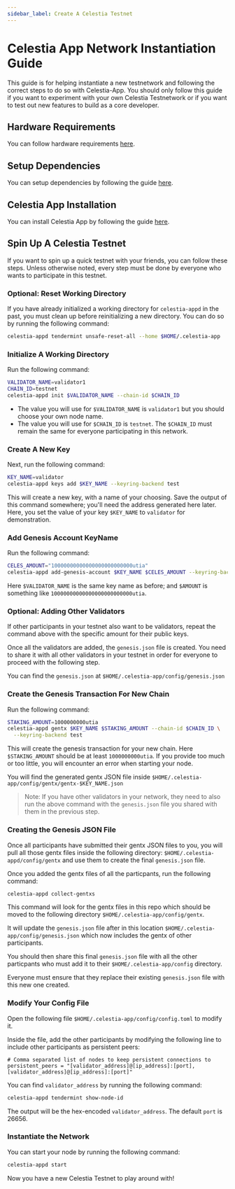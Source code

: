 ```yaml
---
sidebar_label: Create A Celestia Testnet
---
```


# Celestia App Network Instantiation Guide

This guide is for helping instantiate a new testnetwork and following the
correct steps to do so with Celestia-App. You should only follow this guide
if you want to experiment with your own Celestia Testnetwork or if you want
to test out new features to build as a core developer.

## Hardware Requirements

You can follow hardware requirements [here](../nodes/validator-node.md#hardware-requirements).

## Setup Dependencies

You can setup dependencies by following the guide [here](./environment.mdx).

## Celestia App Installation

You can install Celestia App by following the guide [here](./celestia-app.md).

## Spin Up A Celestia Testnet

If you want to spin up a quick testnet with your friends, you can follow these steps.
Unless otherwise noted, every step must be done by everyone who wants to
participate in this testnet.

### Optional: Reset Working Directory

If you have already initialized a working directory for `celestia-appd` in the past,
you must clean up before reinitializing a new directory. You can do so by running
the following command:

```sh
celestia-appd tendermint unsafe-reset-all --home $HOME/.celestia-app
```

### Initialize A Working Directory

Run the following command:

```sh
VALIDATOR_NAME=validator1
CHAIN_ID=testnet
celestia-appd init $VALIDATOR_NAME --chain-id $CHAIN_ID
```

* The value you will use for `$VALIDATOR_NAME` is `validator1` but you should choose
  your own node name.
* The value you will use for `$CHAIN_ID` is `testnet`. The `$CHAIN_ID` must
  remain the same for everyone participating in this network.

### Create A New Key

Next, run the following command:

```sh
KEY_NAME=validator
celestia-appd keys add $KEY_NAME --keyring-backend test
```

This will create a new key, with a name of your choosing.
Save the output of this command somewhere; you'll need
the address generated here later. Here, you set the value of your
key `$KEY_NAME` to `validator` for demonstration.

### Add Genesis Account KeyName

Run the following command:

```sh
CELES_AMOUNT="10000000000000000000000000utia"
celestia-appd add-genesis-account $KEY_NAME $CELES_AMOUNT --keyring-backend test
```

Here `$VALIDATOR_NAME` is the same key name as before; and `$AMOUNT`
is something like `10000000000000000000000000utia`.

### Optional: Adding Other Validators

If other participants in your testnet also want to be validators,
repeat the command above with the specific amount for their public keys.

Once all the validators are added, the `genesis.json` file is created. You need
to share it with all other validators in your testnet in order for everyone to
proceed with the following step.

You can find the `genesis.json` at `$HOME/.celestia-app/config/genesis.json`

### Create the Genesis Transaction For New Chain

Run the following command:

```sh
STAKING_AMOUNT=1000000000utia
celestia-appd gentx $KEY_NAME $STAKING_AMOUNT --chain-id $CHAIN_ID \
  --keyring-backend test
```

This will create the genesis transaction for your new chain.
Here `$STAKING_AMOUNT` should be at least `1000000000utia`. If you
provide too much or too little, you will encounter an error
when starting your node.

You will find the generated gentx JSON file inside `$HOME/.celestia-app/config/gentx/gentx-$KEY_NAME.json`

> Note: If you have other validators in your network, they need to also
  run the above command with the `genesis.json` file you shared with
  them in the previous step.

### Creating the Genesis JSON File

Once all participants have submitted their gentx JSON files to you,
you will pull all those gentx files inside the following directory:
`$HOME/.celestia-appd/config/gentx` and use them to create the final
`genesis.json` file.

Once you added the gentx files of all the particpants, run the following command:

```sh
celestia-appd collect-gentxs
```

This command will look for the gentx files in this repo which should
be moved to the following directory `$HOME/.celestia-app/config/gentx`.

It will update the `genesis.json` file after in this location
`$HOME/.celestia-app/config/genesis.json` which now includes the gentx
of other participants.

You should then share this final `genesis.json` file with all the
other particpants who must add it to their `$HOME/.celestia-app/config` directory.

Everyone must ensure that they replace their existing `genesis.json` file with
this new one created.

### Modify Your Config File

Open the following file `$HOME/.celestia-app/config/config.toml` to modify it.

Inside the file, add the other participants by modifying the following line to
include other participants as persistent peers:

```text
# Comma separated list of nodes to keep persistent connections to
persistent_peers = "[validator_address]@[ip_address]:[port],[validator_address]@[ip_address]:[port]"
```

You can find `validator_address` by running the following command:

```sh
celestia-appd tendermint show-node-id
```

The output will be the hex-encoded `validator_address`. The default `port` is 26656.

### Instantiate the Network

You can start your node by running the following command:

```sh
celestia-appd start
```

Now you have a new Celestia Testnet to play around with!
